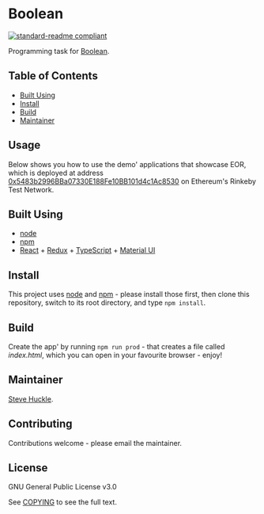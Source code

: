 # Boolean

[![standard-readme compliant](https://img.shields.io/badge/readme%20style-standard-brightgreen.svg?style=flat-square)](https://github.com/RichardLitt/standard-readme)

Programming task for [Boolean](https://boolean.co.uk/).

## Table of Contents

- [Built Using](#built-using)
- [Install](#install)
- [Build](#build)
- [Maintainer](#maintainer)

## Usage

Below shows you how to use the demo' applications that showcase EOR, which is deployed at address [0x5483b2996BBa07330E188Fe10BB101d4c1Ac8530](https://rinkeby.etherscan.io/token/0x5483b2996bba07330e188fe10bb101d4c1ac8530) on Ethereum's Rinkeby Test Network.

## Built Using

- [node](https://nodejs.org/en/)
- [npm](https://www.npmjs.com/)
- [React](https://reactjs.org/) + [Redux](https://redux.js.org/) + [TypeScript](https://www.typescriptlang.org/) + [Material UI](https://material-ui.com/)

## Install

This project uses [node](http://nodejs.org/) and [npm](https://npmjs.com/) - please install those first, then clone this repository, switch to its root directory, and type `npm install`.

## Build

Create the app' by running `npm run prod` - that creates a file called _index.html_, which you can open in your favourite browser - enjoy!

## Maintainer

[Steve Huckle](https://glowkeeper.github.io/).

## Contributing

Contributions welcome - please email the maintainer.

## License

GNU General Public License v3.0

See [COPYING](/COPYING.txt) to see the full text.
